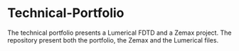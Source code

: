 # Technical-Portfolio
The technical portfolio presents a Lumerical FDTD and a Zemax project. The repository present both the portfolio, the Zemax and the Lumerical files.
